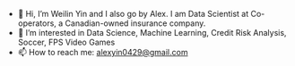 - 👋 Hi, I’m Weilin Yin and I also go by Alex. I am Data Scientist at Co-operators, a Canadian-owned insurance company.
- 👀 I’m interested in Data Science, Machine Learning, Credit Risk Analysis, Soccer, FPS Video Games
- 📫 How to reach me: alexyin0429@gmail.com

<!---
alexyin0429/alexyin0429 is a ✨ special ✨ repository because its `README.md` (this file) appears on your GitHub profile.
You can click the Preview link to take a look at your changes.
--->
